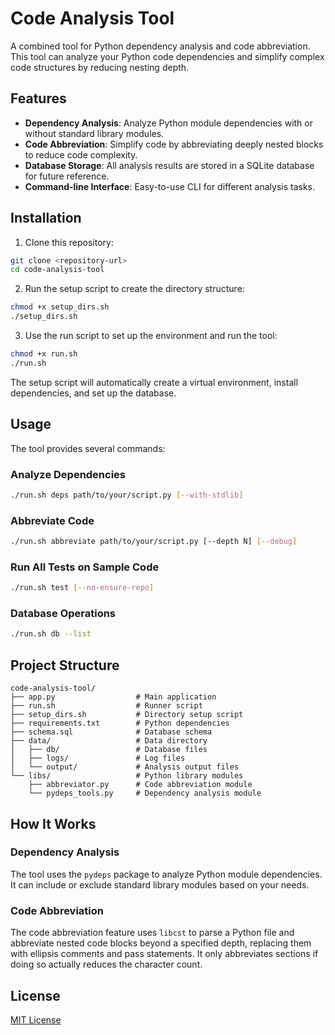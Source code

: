 # Code Analysis Tool

A combined tool for Python dependency analysis and code abbreviation. This tool can analyze your Python code dependencies and simplify complex code structures by reducing nesting depth.

## Features

- **Dependency Analysis**: Analyze Python module dependencies with or without standard library modules.
- **Code Abbreviation**: Simplify code by abbreviating deeply nested blocks to reduce code complexity.
- **Database Storage**: All analysis results are stored in a SQLite database for future reference.
- **Command-line Interface**: Easy-to-use CLI for different analysis tasks.

## Installation

1. Clone this repository:
```bash
git clone <repository-url>
cd code-analysis-tool
```

2. Run the setup script to create the directory structure:
```bash
chmod +x setup_dirs.sh
./setup_dirs.sh
```

3. Use the run script to set up the environment and run the tool:
```bash
chmod +x run.sh
./run.sh
```

The setup script will automatically create a virtual environment, install dependencies, and set up the database.

## Usage

The tool provides several commands:

### Analyze Dependencies

```bash
./run.sh deps path/to/your/script.py [--with-stdlib]
```

### Abbreviate Code

```bash
./run.sh abbreviate path/to/your/script.py [--depth N] [--debug]
```

### Run All Tests on Sample Code

```bash
./run.sh test [--no-ensure-repo]
```

### Database Operations

```bash
./run.sh db --list
```

## Project Structure

```
code-analysis-tool/
├── app.py                  # Main application
├── run.sh                  # Runner script
├── setup_dirs.sh           # Directory setup script
├── requirements.txt        # Python dependencies
├── schema.sql              # Database schema
├── data/                   # Data directory
│   ├── db/                 # Database files
│   ├── logs/               # Log files
│   └── output/             # Analysis output files
└── libs/                   # Python library modules
    ├── abbreviator.py      # Code abbreviation module
    └── pydeps_tools.py     # Dependency analysis module
```

## How It Works

### Dependency Analysis

The tool uses the `pydeps` package to analyze Python module dependencies. It can include or exclude standard library modules based on your needs.

### Code Abbreviation

The code abbreviation feature uses `libcst` to parse a Python file and abbreviate nested code blocks beyond a specified depth, replacing them with ellipsis comments and pass statements. It only abbreviates sections if doing so actually reduces the character count.

## License

[MIT License](LICENSE)
